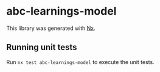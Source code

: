 # abc-learnings-model

This library was generated with [Nx](https://nx.dev).

## Running unit tests

Run `nx test abc-learnings-model` to execute the unit tests.
